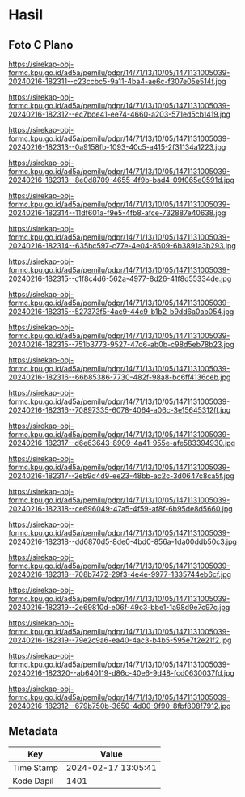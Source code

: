 # Hasil

## Foto C Plano

https://sirekap-obj-formc.kpu.go.id/ad5a/pemilu/pdpr/14/71/13/10/05/1471131005039-20240216-182311--c23ccbc5-9a11-4ba4-ae6c-f307e05e514f.jpg

https://sirekap-obj-formc.kpu.go.id/ad5a/pemilu/pdpr/14/71/13/10/05/1471131005039-20240216-182312--ec7bde41-ee74-4660-a203-571ed5cb1419.jpg

https://sirekap-obj-formc.kpu.go.id/ad5a/pemilu/pdpr/14/71/13/10/05/1471131005039-20240216-182313--0a9158fb-1093-40c5-a415-2f31134a1223.jpg

https://sirekap-obj-formc.kpu.go.id/ad5a/pemilu/pdpr/14/71/13/10/05/1471131005039-20240216-182313--8e0d8709-4655-4f9b-bad4-09f065e0591d.jpg

https://sirekap-obj-formc.kpu.go.id/ad5a/pemilu/pdpr/14/71/13/10/05/1471131005039-20240216-182314--11df601a-f9e5-4fb8-afce-732887e40638.jpg

https://sirekap-obj-formc.kpu.go.id/ad5a/pemilu/pdpr/14/71/13/10/05/1471131005039-20240216-182314--635bc597-c77e-4e04-8509-6b3891a3b293.jpg

https://sirekap-obj-formc.kpu.go.id/ad5a/pemilu/pdpr/14/71/13/10/05/1471131005039-20240216-182315--c1f8c4d6-562a-4977-8d26-41f8d55334de.jpg

https://sirekap-obj-formc.kpu.go.id/ad5a/pemilu/pdpr/14/71/13/10/05/1471131005039-20240216-182315--527373f5-4ac9-44c9-b1b2-b9dd6a0ab054.jpg

https://sirekap-obj-formc.kpu.go.id/ad5a/pemilu/pdpr/14/71/13/10/05/1471131005039-20240216-182315--751b3773-9527-47d6-ab0b-c98d5eb78b23.jpg

https://sirekap-obj-formc.kpu.go.id/ad5a/pemilu/pdpr/14/71/13/10/05/1471131005039-20240216-182316--66b85386-7730-482f-98a8-bc6ff4136ceb.jpg

https://sirekap-obj-formc.kpu.go.id/ad5a/pemilu/pdpr/14/71/13/10/05/1471131005039-20240216-182316--70897335-6078-4064-a06c-3e15645312ff.jpg

https://sirekap-obj-formc.kpu.go.id/ad5a/pemilu/pdpr/14/71/13/10/05/1471131005039-20240216-182317--d6e63643-8909-4a41-955e-afe583394930.jpg

https://sirekap-obj-formc.kpu.go.id/ad5a/pemilu/pdpr/14/71/13/10/05/1471131005039-20240216-182317--2eb9d4d9-ee23-48bb-ac2c-3d0647c8ca5f.jpg

https://sirekap-obj-formc.kpu.go.id/ad5a/pemilu/pdpr/14/71/13/10/05/1471131005039-20240216-182318--ce696049-47a5-4f59-af8f-6b95de8d5660.jpg

https://sirekap-obj-formc.kpu.go.id/ad5a/pemilu/pdpr/14/71/13/10/05/1471131005039-20240216-182318--dd6870d5-8de0-4bd0-856a-1da00ddb50c3.jpg

https://sirekap-obj-formc.kpu.go.id/ad5a/pemilu/pdpr/14/71/13/10/05/1471131005039-20240216-182318--708b7472-29f3-4e4e-9977-1335744eb6cf.jpg

https://sirekap-obj-formc.kpu.go.id/ad5a/pemilu/pdpr/14/71/13/10/05/1471131005039-20240216-182319--2e69810d-e06f-49c3-bbe1-1a98d9e7c97c.jpg

https://sirekap-obj-formc.kpu.go.id/ad5a/pemilu/pdpr/14/71/13/10/05/1471131005039-20240216-182319--79e2c9a6-ea40-4ac3-b4b5-595e7f2e21f2.jpg

https://sirekap-obj-formc.kpu.go.id/ad5a/pemilu/pdpr/14/71/13/10/05/1471131005039-20240216-182320--ab640119-d86c-40e6-9d48-fcd0630037fd.jpg

https://sirekap-obj-formc.kpu.go.id/ad5a/pemilu/pdpr/14/71/13/10/05/1471131005039-20240216-182312--679b750b-3650-4d00-9f90-8fbf808f7912.jpg


## Metadata

| Key        | Value               |
| ---------- | ------------------- |
| Time Stamp | 2024-02-17 13:05:41 |
| Kode Dapil | 1401                |




